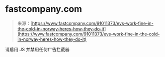 <!--yml

category: 未分类

date: 2024-05-27 14:55:28

-->

# fastcompany.com

> 来源：[https://www.fastcompany.com/91011373/evs-work-fine-in-the-cold-in-norway-heres-how-they-do-it](https://www.fastcompany.com/91011373/evs-work-fine-in-the-cold-in-norway-heres-how-they-do-it)

请启用 JS 并禁用任何广告拦截器
